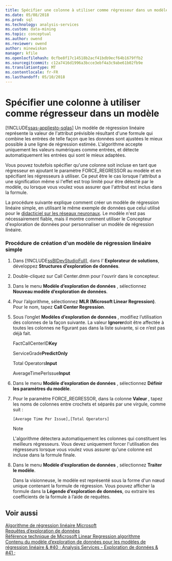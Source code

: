 ```yaml
---
title: Spécifier une colonne à utiliser comme régresseur dans un modèle | Documents Microsoft
ms.date: 05/08/2018
ms.prod: sql
ms.technology: analysis-services
ms.custom: data-mining
ms.topic: conceptual
ms.author: owend
ms.reviewer: owend
author: minewiskan
manager: kfile
ms.openlocfilehash: 0cfbe8f17c14518b2acf41bdb9ecf64b1679ffb2
ms.sourcegitcommit: c12a7416d1996a3bcce3ebf4a3c9abe61b02fb9e
ms.translationtype: MT
ms.contentlocale: fr-FR
ms.lasthandoff: 05/10/2018
---
```

# <a name="specify-a-column-to-use-as-regressor-in-a-model"></a>Spécifier une colonne à utiliser comme régresseur dans un modèle
[!INCLUDE[ssas-appliesto-sqlas](../../includes/ssas-appliesto-sqlas.md)]
  Un modèle de régression linéaire représente la valeur de l'attribut prévisible résultant d'une formule qui combine les entrées de telle façon que les données sont ajustées le mieux possible à une ligne de régression estimée. L'algorithme accepte uniquement les valeurs numériques comme entrées, et détecte automatiquement les entrées qui sont le mieux adaptées.  
  
 Vous pouvez toutefois spécifier qu'une colonne soit incluse en tant que régresseur en ajoutant le paramètre FORCE_REGRESSOR au modèle et en spécifiant les régresseurs à utiliser. Ce peut être le cas lorsque l'attribut a une signification même si l'effet est trop limité pour être détecté par le modèle, ou lorsque vous voulez vous assurer que l'attribut est inclus dans la formule.  
  
 La procédure suivante explique comment créer un modèle de régression linéaire simple, en utilisant le même exemple de données que celui utilisé pour le [didacticiel sur les réseaux neuronaux](http://msdn.microsoft.com/library/42c3701a-1fd2-44ff-b7de-377345bbbd6b). Le modèle n'est pas nécessairement fiable, mais il montre comment utiliser le Concepteur d'exploration de données pour personnaliser un modèle de régression linéaire.  
  
### <a name="how-to-create-a-simple-linear-regression-model"></a>Procédure de création d'un modèle de régression linéaire simple  
  
1.  Dans [!INCLUDE[ssBIDevStudioFull](../../includes/ssbidevstudiofull-md.md)], dans l’ **Explorateur de solutions**, développez **Structures d’exploration de données**.  
  
2.  Double-cliquez sur Call Center.dmm pour l'ouvrir dans le concepteur.  
  
3.  Dans le menu **Modèle d’exploration de données** , sélectionnez **Nouveau modèle d’exploration de données**.  
  
4.  Pour l’algorithme, sélectionnez **MLR (Microsoft Linear Regression)**. Pour le nom, tapez **Call Center Regression**.  
  
5.  Sous l’onglet **Modèles d’exploration de données** , modifiez l’utilisation des colonnes de la façon suivante. La valeur **Ignorer**doit être affectée à toutes les colonnes ne figurant pas dans la liste suivante, si ce n’est pas déjà fait.  
  
     FactCallCenterID**Key**  
  
     ServiceGrade**PredictOnly**  
  
     Total Operators**Input**  
  
     AverageTimePerIssue**Input**  
  
6.  Dans le menu **Modèle d’exploration de données** , sélectionnez **Définir les paramètres du modèle**.  
  
7.  Pour le paramètre FORCE_REGRESSOR, dans la colonne **Valeur** , tapez les noms de colonnes entre crochets et séparés par une virgule, comme suit :  
  
    ```  
    [Average Time Per Issue],[Total Operators]  
    ```  
  
    > [!NOTE]  
    >  L'algorithme détectera automatiquement les colonnes qui constituent les meilleurs régresseurs. Vous devez uniquement forcer l'utilisation des régresseurs lorsque vous voulez vous assurer qu'une colonne est incluse dans la formule finale.  
  
8.  Dans le menu **Modèle d’exploration de données** , sélectionnez **Traiter le modèle**.  
  
     Dans la visionneuse, le modèle est représenté sous la forme d'un nœud unique contenant la formule de régression. Vous pouvez afficher la formule dans la **Légende d’exploration de données**, ou extraire les coefficients de la formule à l’aide de requêtes.  
  
## <a name="see-also"></a>Voir aussi  
 [Algorithme de régression linéaire Microsoft](../../analysis-services/data-mining/microsoft-linear-regression-algorithm.md)   
 [Requêtes d’exploration de données](../../analysis-services/data-mining/data-mining-queries.md)   
 [Référence technique de Microsoft Linear Regression algorithme](../../analysis-services/data-mining/microsoft-linear-regression-algorithm-technical-reference.md)   
 [Contenu du modèle d’exploration de données pour les modèles de régression linéaire & #40 ; Analysis Services - Exploration de données & #41 ;](../../analysis-services/data-mining/mining-model-content-for-linear-regression-models-analysis-services-data-mining.md)  
  
  
